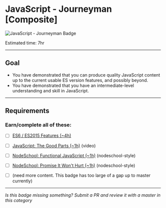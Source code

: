 # JavaScript - Journeyman [Composite]

![JavaScript - Journeyman Badge](../img/badges/perf-journeyman-md.png "JavaScript Journeyman badge")
<!-- TODO: create new javascript badges for v2, to be consistent -->

Estimated time: 7hr

-----


## Goal
- You have demonstrated that you can produce quality JavaScript content up to the current usable ES version features, and possibly beyond.
- You have demonstrated that you have an intermediate-level understanding and skill in JavaScript.


-----


## Requirements

### Earn/complete all of these:
  - [ ] [ES6 / ES2015 Features (~4h)](_micro_javascript-es2015-features.md)
  - [ ] [JavaScript: The Good Parts (~1h)](https://youtu.be/hQVTIJBZook) (video)
  - [ ] [NodeSchool: Functional JavaScript (~1h)](https://github.com/timoxley/functional-javascript-workshop) (nodeschool-style)
  - [ ] [NodeSchool: Promise It Won't Hurt (~1h)](https://github.com/stevekane/promise-it-wont-hurt) (nodeschool-style)
  - [ ] (need more content. This badge has too large of a gap up to master currently)


-----

  *Is this badge missing something? Submit a PR and review it with a master in this category*
